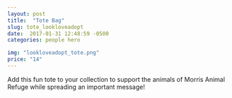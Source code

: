 ```yaml
---
layout: post
title:  "Tote Bag"
slug: tote_lookloveadopt
date:  2017-01-31 12:48:59 -0500
categories: people hero

img: "lookloveadopt_tote.png"
price: "14"
---
```

Add this fun tote to your collection to support the animals of Morris Animal Refuge while spreading an important message!
